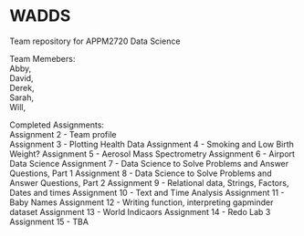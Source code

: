 # WADDS
Team repository for APPM2720 Data Science

Team Memebers: <br />
Abby, <br />
David, <br />
Derek, <br />
Sarah, <br />
Will, <br />

Completed Assignments: <br />
Assignment 2 - Team profile <br />
Assignment 3 - Plotting Health Data
Assignment 4 - Smoking and Low Birth Weight?
Assignment 5 - Aerosol Mass Spectrometry
Assignment 6 - Airport Data Science
Assignment 7 - Data Science to Solve Problems and Answer Questions, Part 1
Assignment 8 - Data Science to Solve Problems and Answer Questions, Part 2
Assignment 9 - Relational data, Strings, Factors, Dates and times
Assignment 10 - Text and Time Analysis
Assignment 11 - Baby Names
Assignment 12 - Writing function, interpreting gapminder dataset
Assignment 13 - World Indicaors
Assignment 14 - Redo Lab 3 
Assignment 15 - TBA
